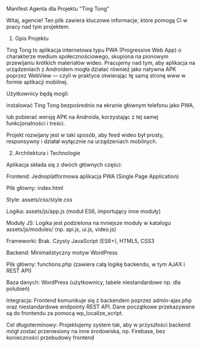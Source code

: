 Manifest Agenta dla Projektu "Ting Tong"

Witaj, agencie! Ten plik zawiera kluczowe informacje, które pomogą Ci w pracy nad tym projektem.

1. Opis Projektu

Ting Tong to aplikacja internetowa typu PWA (Progressive Web App) o charakterze medium społecznościowego, skupiona na pionowym przewijaniu krótkich materiałów wideo. Pracujemy nad tym, aby aplikacja na urządzeniach z Androidem mogła działać również jako natywna APK poprzez WebView — czyli w praktyce otwierając tę samą stronę www w formie aplikacji mobilnej.

Użytkownicy będą mogli:

instalować Ting Tong bezpośrednio na ekranie głównym telefonu jako PWA,

lub pobierać wersję APK na Androida, korzystając z tej samej funkcjonalności i treści.

Projekt rozwijany jest w taki sposób, aby feed wideo był prosty, responsywny i działał wyłącznie na urządzeniach mobilnych.

2. Architektura i Technologie

Aplikacja składa się z dwóch głównych części:

Frontend: Jednoplatformowa aplikacja PWA (Single Page Application)

Plik główny: index.html

Style: assets/css/style.css

Logika: assets/js/app.js (moduł ES6, importujący inne moduły)

Moduły JS: Logika jest podzielona na mniejsze moduły w katalogu assets/js/modules/ (np. api.js, ui.js, video.js)

Frameworki: Brak. Czysty JavaScript (ES6+), HTML5, CSS3

Backend: Minimalistyczny motyw WordPress

Plik główny: functions.php (zawiera całą logikę backendu, w tym AJAX i REST API)

Baza danych: WordPress (użytkownicy, tabele niestandardowe np. dla polubień)

Integracja: Frontend komunikuje się z backendem poprzez admin-ajax.php oraz niestandardowe endpointy REST API. Dane początkowe przekazywane są do frontendu za pomocą wp_localize_script.

Cel długoterminowy: Projektujemy system tak, aby w przyszłości backend mógł zostać przeniesiony na inne środowiska, np. Firebase, bez konieczności przebudowy frontend
